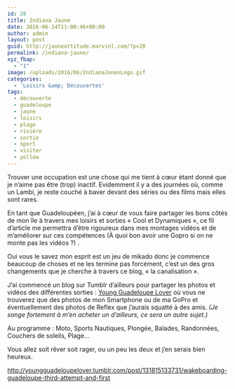 ```yaml
---
id: 28
title: Indiana Jaune
date: 2016-06-14T11:00:46+00:00
author: admin
layout: post
guid: http://jauneattitude.marvinl.com/?p=28
permalink: /indiana-jaune/
xyz_fbap:
  - "1"
image: /uploads/2016/06/IndianaJonesLogo.gif
categories:
  - 'Loisirs &amp; Découvertes'
tags:
  - découverte
  - guadeloupe
  - jaune
  - loisirs
  - plage
  - rivière
  - sortie
  - sport
  - visiter
  - yellow
---
```

Trouver une occupation est une chose qui me tient à cœur étant donné que je n’aime pas être (trop) inactif. Evidemment il y a des journées où, comme un Lambi, je reste couché à baver devant des séries ou des films mais elles sont rares.
  
En tant que Guadeloupéen, j’ai à cœur de vous faire partager les bons côtés de mon île à travers mes loisirs et sorties « Cool et Dynamiques », ce fil d’article me permettra d’être rigoureux dans mes montages vidéos et de m’améliorer sur ces compétences (À quoi bon avoir une Gopro si on ne monte pas les vidéos ?) .

Oui vous le savez mon esprit est un jeu de mikado donc je commence beaucoup de choses et ne les termine pas forcément, c’est un des gros changements que je cherche à travers ce blog, « la canalisation ».
  
J’ai commencé un blog sur Tumblr d’ailleurs pour partager les photos et vidéos des différentes sorties : <a href="http://youngGuadeloupeLover.tumblr.com" target="_blank">Young Guadeloupe Lover</a> où vous ne trouverez que des photos de mon Smartphone ou de ma GoPro et éventuellement des photos de Reflex que j’aurais squatté à des amis. _(Je songe fortement à m’en acheter un d’ailleurs, ce sera un autre sujet.)_
  
Au programme : Moto, Sports Nautiques, Plongée, Balades, Randonnées, Couchers de soleils, Plage…

Vous allez soit rêver soit rager, ou un peu les deux et j’en serais bien heureux.

<div class="tumblr-post" data-href="https://embed.tumblr.com/embed/post/OqHUuF2Gxwhpqvh50R_teQ/131815133731" data-did="6b4cb40f6dec5331f77924c653fe4f01292ad457"  >
  <a href="http://youngguadeloupelover.tumblr.com/post/131815133731/wakeboarding-guadeloupe-third-attempt-and-first">http://youngguadeloupelover.tumblr.com/post/131815133731/wakeboarding-guadeloupe-third-attempt-and-first</a>
</div>